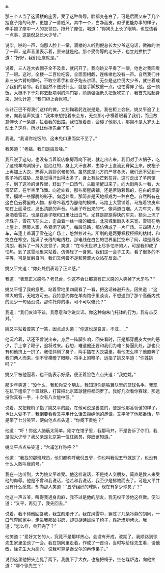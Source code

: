     五 

   那三个人当了这满楼的座客，受了这种侮辱，脸都变苍白了。可是后面又来了几个挂盒子炮的马弁，更加了一番威风，其中一个，白净面皮，似乎更能办事的样子，伸手抓了座中一人的衣领口，拖开了座位，喝道：“你狗头上长了眼睛，也应该看一点事，这是倪总长大少爷。”

   说毕，啪的一声，向那人脸上一掌，满楼的人听到倪总长大少爷这句话，微微的哄了一声，这声音里表示着，原来就是他。那个受侮辱的老头子，也立刻拱拱手道：“好好，我们让座就是。”

   说着，三人连大衣帽子全不及拿，就闪开了。我向姚又平看了一眼，他也对我回看了一眼。这时，全楼一二百位吃客，全面面相觑，连咳嗽也没有一声。自然我们并非三头六臂的哪吒，不敢空着手和盒子炮去讲理。无奈是这位倪大少爷，就坐着成了我们的紧邻。我们固然不便说什么，就是手脚放重一点，也怕得罪了他。这一顿饭，大概不下于刘邦去赴项羽的鸿门宴，勉勉强强低头把饭吃完了，我首先站起身来，对伙计道：“我们柜上会帐吧。”

   伙计正巴不得我们这样的做，立刻鞠着躬连说是是。我在柜上会帐，姚又平追了上来，向我低声笑道：“我本来想抢着来会东，无奈那小子横着眼看了我们，而且故意伸长了一条腿，拦着我的出路。我怕抢着走，会碰了他那儿，那岂不是太岁头上动土？这样，所以让你抢先会了东。”

   我说，“我请你吃饭的，这未免口惠而实不至了。”

   我笑道：“老姚，我们是朋友哇。”

   我只说了这句，也没有当着饭店帐房再向下说，就走出店来。我们对了火锅子，吃了这顿羊肉涮锅子，脸红红的，身上大汗直淋，由脖子上直流到脊梁上来。皮袍子上再加上大衣，热得人肩膀沉甸甸的。虽然这是北方的严寒冬天，我们还不受到一些子冷的威胁，反是觉得汗出得太多了，身上有些芒刺在背。这时走出了羊肉馆子，到了这冷的世界里，舒出了一口热气，头脑清醒过来了。向大街两头一看，大雪茫茫，在半空里飞舞。向近处看，那些房屋店铺，还是若隐若现的，在白的烟雾里，模糊一些朦胧的影子。向远处看，那简直是天地都成为一种白色。自然所有在这白色云雾里的人物，都寒冷着成为瑟缩的模样。马路上大雪铺着，马拖着铁皮车轮在上面滑过，发出清脆的声音。马鼻子呼出来的气，像两道白烟。人力车夫，周身洒着雪花，也是在鼻子眼和口里吐出白气。尤其是那跑得快的车夫，额头上流了汗珠子，雪花飞在头上，歪曲着一丝一缕的细烟。北京城里街头本来宽，雪铺在地上屋上，两旁人家，各紧闭了店门，每段马路，都仿佛成了一片广场。三四辆人力车，车篷上盖满了雪在这广场上，悠然拉过去。所剩的是两旁杈杈桠桠的枯树，和突立在寒空，挂满了长线的电线柱。那电线在白色的世界里拦空布了网，越是线条清朗，我抖了一抖大衣领子，笑道：“在今天世界上尽多怕冷的人，可是我却成了怕热。到了这雪地里来站着，仿佛轻了一身累。我们这一会子工夫，看了很多的不平等，可是反躬自问，我们又何尝不是和劳苦大众站在反面。”

   姚又平笑道：“你处处倒表现了正义感。”

   我道：“表现正义感吗？老兄台，你这不会让那真有正义感的人笑掉了大牙吗？”

   姚又平懂了我的意思，站着雪地里四周看了一看，把这话锋避开去。因笑道：“这样大的雪，无地方可去。我特意约你在羊肉馆子里谈谈，不想遇到了那个高衙内式的恶少一句话没说。那件托你的事，可不可以俯允？”

   我道：“我们友谊不错，我愿意和你说实话。你这种向朱门托钵的行为，我有点反对。”

   姚又平站着苦笑了一笑，因点点头道：“你这也是良言，不过……”

   他沉吟着，话还不曾说出来，身后一阵脚步响，回头看时，正是那穿鹿皮大衣的恶少，手上拿了鞭子，追将过来。我想，难道他还要和我们为难？势逼此处，那也只有和他拚上一拚了。我便斜侧了身子，两手插在大衣袋里，看他怎么样？他直奔了我们两人而来，倒不曾横瞪了眼睛，将手上的鞭子，远指了姚又平道：“你姓姚吗？”

   姚又平被他逼着，也不能表示好感，便正着脸色点点头道：“我姓姚。”

   那少年笑道：“没什么，我和你交个朋友。我知道你是铁翼队里的篮球名手。我现在私下组织了个篮球队，打算把北京篮球健将都网罗了。我好几次看你赛球，那远投你真有一手，十次有八次能中篮。”

   说着，又把鞭梢子指了姚又平的脸。在他可说是善意的，便是他那番骄傲的样子，也让人受不了，我倒要看看又平用什么话去拒绝他的邀请。又平听了他那番话，早是带了七分笑容，便向他点点头道：“你阁下贵姓？”

   他道：“吓！你这人脑筋太简单。刚才在馆子里，我那马弁，不是告诉了你们，我是倪大少爷？我父亲是北京第一位红阁员，你应该知道。”

   姚又平点点头笑道：“台甫怎样称呼？”

   他道：“我找的那班球员，他们都称呼我倪五爷，你也叫我倪五爷就是了，也没有什么人敢叫我的号。”

   我在一边听到，大为姚又平难受。他这样说话，不是找人交朋友，简直是教人来受他的侮辱。他是不曾和我说话，他若和我说话，我至少是拂袖而去了。可是又平并没有什么感觉，却向那人笑道：“五爷组织的球队，现在有多少球员了？”

   他这一声五爷，叫得我通身肉麻，我不过是他的朋友，我无权干涉他这样做。便叫道：“又平，再见了，我先回去。”

   说着，我不待他回答我，我立刻走开了。我在风雪中，穿过了几条冷静的胡同，一口气奔回家中，走进我那破书房，却见胡诗雄端了椅子，靠近煤炉烤火。我道：“怎么样，会开完了？”

   他笑道：“爱好文艺的人，究竟不是那样热心，会没有开成，改期了。我顺路到徐先生家里坐谈了一会。我在胡同里走着，作成了一首诗，当时写给徐先生看，请他改，徐先生大为高兴，说我可算是泰戈尔的再传弟子。”

   说到这里他把头连晃了两下。我脱下了大衣，也拖把椅子，坐在煤炉边，向他笑道：“哪个徐先生？”


